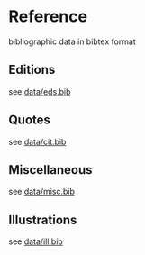 # Reference

bibliographic data in bibtex format


## Editions

see [data/eds.bib](https://github.com/drahtwort/ref/blob/master/data/eds.bib)


## Quotes

see [data/cit.bib](https://github.com/drahtwort/ref/blob/master/data/cit.bib)


## Miscellaneous

see [data/misc.bib](https://github.com/drahtwort/ref/blob/master/data/misc.bib)


## Illustrations

see [data/ill.bib](https://github.com/drahtwort/ref/blob/master/data/ill.bib)
